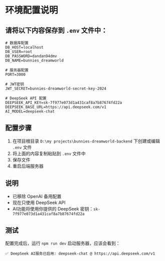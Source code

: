 # 环境配置说明

## 请将以下内容保存到 `.env` 文件中：

```env
# 数据库配置
DB_HOST=localhost
DB_USER=root
DB_PASSWORD=dandan94dmv
DB_NAME=bunnies_dreamworld

# 服务器配置
PORT=3000

# JWT密钥
JWT_SECRET=bunnies-dreamworld-secret-key-2024

# DeepSeek API 配置
DEEPSEEK_API_KEY=sk-7f977e073d1a431caf8a7b87674fd22a
DEEPSEEK_BASE_URL=https://api.deepseek.com/v1
AI_MODEL=deepseek-chat
```

## 配置步骤

1. 在项目根目录 `D:\my projects\bunnies-dreamworld-backend` 下创建或编辑 `.env` 文件
2. 将上面的内容复制粘贴到 `.env` 文件中
3. 保存文件
4. 重启后端服务器

## 说明

- 已移除 OpenAI 备用配置
- 现在只使用 DeepSeek API
- AI功能将使用你提供的 DeepSeek 密钥：`sk-7f977e073d1a431caf8a7b87674fd22a`

## 测试

配置完成后，运行 `npm run dev` 启动服务器，应该会看到：
```
✅ DeepSeek AI服务已启用: deepseek-chat @ https://api.deepseek.com/v1
```

